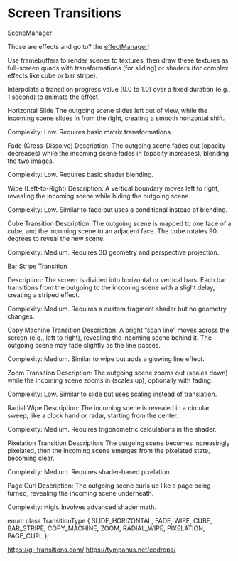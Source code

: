 # Screen Transitions

[SceneManager](../Manager/SceneManager.md)

Those are effects and go to? the [effectManager](../Manager/EffectManager.md)!

Use framebuffers to render scenes to textures, then draw these textures as full-screen quads with transformations (for
sliding) or shaders (for complex effects like cube or bar stripe).

Interpolate a transition progress value (0.0 to 1.0) over a fixed duration (e.g., 1 second) to animate the effect.

Horizontal Slide
The outgoing scene slides left out of view, while the incoming scene slides in from the right, creating a smooth
horizontal shift.

Complexity: Low. Requires basic matrix transformations.

Fade (Cross-Dissolve)
Description: The outgoing scene fades out (opacity decreases) while the incoming scene fades in (opacity increases),
blending the two images.

Complexity: Low. Requires basic shader blending.

Wipe (Left-to-Right)
Description: A vertical boundary moves left to right, revealing the incoming scene while hiding the outgoing scene.

Complexity: Low. Similar to fade but uses a conditional instead of blending.

Cube Transition
Description: The outgoing scene is mapped to one face of a cube, and the incoming scene to an adjacent face. The cube
rotates 90 degrees to reveal the new scene.

Complexity: Medium. Requires 3D geometry and perspective projection.

Bar Stripe Transition

Description: The screen is divided into horizontal or vertical bars. Each bar transitions from the outgoing to the
incoming scene with a slight delay, creating a striped effect.

Complexity: Medium. Requires a custom fragment shader but no geometry changes.

Copy Machine Transition
Description: A bright “scan line” moves across the screen (e.g., left to right), revealing the incoming scene behind it.
The outgoing scene may fade slightly as the line passes.

Complexity: Medium. Similar to wipe but adds a glowing line effect.

Zoom Transition
Description: The outgoing scene zooms out (scales down) while the incoming scene zooms in (scales up), optionally with
fading.

Complexity: Low. Similar to slide but uses scaling instead of translation.

Radial Wipe
Description: The incoming scene is revealed in a circular sweep, like a clock hand or radar, starting from the center.

Complexity: Medium. Requires trigonometric calculations in the shader.

Pixelation Transition
Description: The outgoing scene becomes increasingly pixelated, then the incoming scene emerges from the pixelated
state, becoming clear.

Complexity: Medium. Requires shader-based pixelation.

Page Curl
Description: The outgoing scene curls up like a page being turned, revealing the incoming scene underneath.

Complexity: High. Involves advanced shader math.

enum class TransitionType {
SLIDE_HORIZONTAL,
FADE,
WIPE,
CUBE,
BAR_STRIPE,
COPY_MACHINE,
ZOOM,
RADIAL_WIPE,
PIXELATION,
PAGE_CURL
};

https://gl-transitions.com/
https://tympanus.net/codrops/

